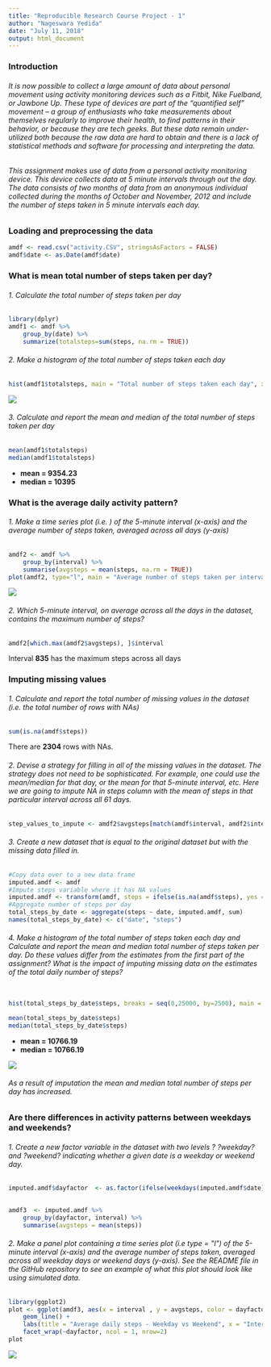 ```yaml
---
title: "Reproducible Research Course Project - 1"
author: "Nageswara Yedida"
date: "July 11, 2018"
output: html_document
---
```


### Introduction
###### It is now possible to collect a large amount of data about personal movement using activity monitoring devices such as a Fitbit, Nike Fuelband, or Jawbone Up. These type of devices are part of the “quantified self” movement – a group of enthusiasts who take measurements about themselves regularly to improve their health, to find patterns in their behavior, or because they are tech geeks. But these data remain under-utilized both because the raw data are hard to obtain and there is a lack of statistical methods and software for processing and interpreting the data.

###### This assignment makes use of data from a personal activity monitoring device. This device collects data at 5 minute intervals through out the day. The data consists of two months of data from an anonymous individual collected during the months of October and November, 2012 and include the number of steps taken in 5 minute intervals each day.


### Loading and preprocessing the data

```r
amdf <- read.csv("activity.CSV", stringsAsFactors = FALSE)
amdf$date <- as.Date(amdf$date)
```

### What is mean total number of steps taken per day?
###### 1. Calculate the total number of steps taken per day

```r
library(dplyr)
amdf1 <- amdf %>%
    group_by(date) %>% 
    summarize(totalsteps=sum(steps, na.rm = TRUE))
```

###### 2. Make a histogram of the total number of steps taken each day
```r
hist(amdf1$totalsteps, main = "Total number of steps taken each day", xlab = "Total steps taken per day", col = "blue", breaks = seq(0,25000, by=2500))
```

![](fig/hist1.png)<!-- -->

###### 3. Calculate and report the mean and median of the total number of steps taken per day
```r
mean(amdf1$totalsteps)
median(amdf1$totalsteps)
```
- **mean = 9354.23**
- **median = 10395**

### What is the average daily activity pattern?
###### 1. Make a time series plot (i.e. ) of the 5-minute interval (x-axis) and the average number of steps taken, averaged across all days (y-axis)
```r
amdf2 <- amdf %>%
    group_by(interval) %>%
    summarise(avgsteps = mean(steps, na.rm = TRUE))
plot(amdf2, type="l", main = "Average number of steps taken per interval", xlab = "Interval", ylab = "Average number of steps", col = "red")
```
![](fig/lineplot.png)<!-- -->

###### 2. Which 5-minute interval, on average across all the days in the dataset, contains the maximum number of steps?
```r
amdf2[which.max(amdf2$avgsteps), ]$interval
```
Interval **835** has the maximum steps across all days

###     Imputing missing values
###### 1. Calculate and report the total number of missing values in the dataset (i.e. the total number of rows with NAs)
```r
sum(is.na(amdf$steps))
```
There are **2304** rows with NAs.

###### 2. Devise a strategy for filling in all of the missing values in the dataset. The strategy does not need to be sophisticated. For example, one could use the mean/median for that day, or the mean for that 5-minute interval, etc. Here we are going to impute NA in steps column with the mean of steps in that particular interval across all 61 days.

```r
step_values_to_impute <- amdf2$avgsteps[match(amdf$interval, amdf2$interval)]
```

###### 3. Create a new dataset that is equal to the original dataset but with the missing data filled in.

```r
#Copy data over to a new data frame
imputed.amdf <- amdf
#Impute steps variable where it has NA values
imputed.amdf <- transform(amdf, steps = ifelse(is.na(amdf$steps), yes = step_values_to_impute, no = amdf$steps))
#Aggregate number of steps per day
total_steps_by_date <- aggregate(steps ~ date, imputed.amdf, sum)
names(total_steps_by_date) <- c("date", "steps")
```

###### 4. Make a histogram of the total number of steps taken each day and Calculate and report the mean and median total number of steps taken per day. Do these values differ from the estimates from the first part of the assignment? What is the impact of imputing missing data on the estimates of the total daily number of steps?

```r

hist(total_steps_by_date$steps, breaks = seq(0,25000, by=2500), main = "Total number of steps taken each day", xlab = "Total Steps per day", col = "green")

mean(total_steps_by_date$steps)
median(total_steps_by_date$steps)
```
- **mean = 10766.19**
- **median = 10766.19**

![](fig/hist2.png)<!-- -->

###### As a result of imputation the mean and median total number of steps per day has increased.

### Are there differences in activity patterns between weekdays and weekends?

###### 1. Create a new factor variable in the dataset with two levels ? ?weekday? and ?weekend? indicating whether a given date is a weekday or weekend day.
```r
imputed.amdf$dayfactor  <- as.factor(ifelse(weekdays(imputed.amdf$date) %in% c("Saturday", "Sunday"), "weekend", "weekday"))

 
amdf3  <- imputed.amdf %>% 
    group_by(dayfactor, interval) %>% 
    summarise(avgsteps = mean(steps))
```

###### 2. Make a panel plot containing a time series plot (i.e type = "l") of the 5-minute interval (x-axis) and the average number of steps taken, averaged across all weekday days or weekend days (y-axis). See the README file in the GitHub repository to see an example of what this plot should look like using simulated data.

```r
library(ggplot2)
plot <- ggplot(amdf3, aes(x = interval , y = avgsteps, color = dayfactor)) +
    geom_line() +
    labs(title = "Average daily steps - Weekday vs Weekend", x = "Interval", y = "Average number of steps") + theme(plot.title = element_text(hjust = 0.5)) +
    facet_wrap(~dayfactor, ncol = 1, nrow=2)
plot
```
![](fig/panelplot.png)<!-- -->


